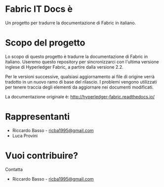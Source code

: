 # Fabric IT Docs è

Un progetto per tradurre la documentazione di Fabric in italiano.

# Scopo del progetto

Lo scopo di questo progetto è tradurre la documentazione di Fabric in italiano. Useremo questo repository per sincronizzarci con l'ultima versione inglese di Hyperledger Fabric, a partire dalla versione 2.2.

Per le versioni successive, qualsiasi aggiornamento ai file di origine verrà tradotto in un nuovo ramo di base del rilascio. I problemi vengono utilizzati per tenere traccia degli elementi da aggiornare nei documenti modificati.

La documentazione originale è: http://hyperledger-fabric.readthedocs.io/

# Rappresentanti

- Riccardo Basso - ricba1995@gmail.com
- Luca Provini

# Vuoi contribuire?

Contatta

- Riccardo Basso - ricba1995@gmail.com